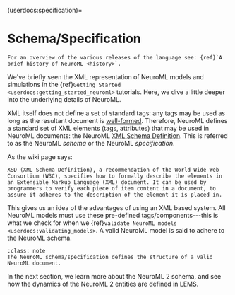 (userdocs:specification)=
# Schema/Specification

```{admonition} NeuroML v2.1 is the current stable release of the language, and is described below.
For an overview of the various releases of the language see: {ref}`A brief history of NeuroML <history>`.
```

We've briefly seen the XML representation of NeuroML models and simulations in the {ref}`Getting Started <userdocs:getting_started_neuroml>` tutorials.
Here, we dive a little deeper into the underlying details of NeuroML.

XML itself does not define a set of standard tags: any tags may be used as long as the resultant document is [well-formed](https://en.wikipedia.org/wiki/Well-formed_document).
Therefore, NeuroML defines a standard set of XML elements (tags, attributes) that may be used in NeuroML documents: the NeuroML [XML Schema Definition](https://en.wikipedia.org/wiki/XML_Schema_(W3C)).
This is referred to as the NeuroML *schema* or the NeuroML *specification*.

As the wiki page says:
```{epigraph}
XSD (XML Schema Definition), a recommendation of the World Wide Web Consortium (W3C), specifies how to formally describe the elements in an Extensible Markup Language (XML) document. It can be used by programmers to verify each piece of item content in a document, to assure it adheres to the description of the element it is placed in.
```

This gives us an idea of the advantages of using an XML based system.
All NeuroML models must use these pre-defined tags/components---this is what we check for when we {ref}`validate NeuroML models <userdocs:validating_models>`.
A valid NeuroML model is said to adhere to the NeuroML schema.

```{admonition} Purpose of the NeuroML specification/schema.
:class: note
The NeuroML schema/specification defines the structure of a valid NeuroML document.
```

In the next section, we learn more about the NeuroML 2 schema, and see how the dynamics of the NeuroML 2 entities are defined in LEMS.
